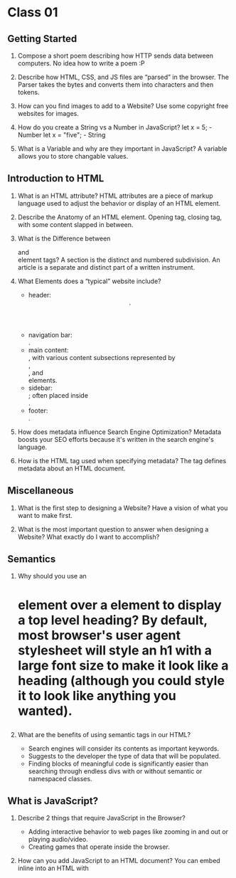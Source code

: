 # Class 01

## Getting Started

1. Compose a short poem describing how HTTP sends data between computers.
   No idea how to write a poem :P

2. Describe how HTML, CSS, and JS files are “parsed” in the browser.
   The Parser takes the bytes and converts them into characters and then tokens.

3. How can you find images to add to a Website?
   Use some copyright free websites for images.

4. How do you create a String vs a Number in JavaScript?
   let x = 5; - Number
   let x = "five"; - String

5. What is a Variable and why are they important in JavaScript?
   A variable allows you to store changable values.

## Introduction to HTML

1. What is an HTML attribute?
   HTML attributes are a piece of markup language used to adjust the behavior or display of an HTML element.

2. Describe the Anatomy of an HTML element.
   Opening tag, closing tag, with some content slapped in between.

3. What is the Difference between <article> and <section> element tags?
   A section is the distinct and numbered subdivision. An article is a separate and distinct part of a written instrument.

4. What Elements does a “typical” website include?

   - header: <header>.
   - navigation bar: <nav>.
   - main content: <main>, with various content subsections represented by <article>, <section>, and <div> elements.
   - sidebar: <aside>; often placed inside <main>.
   - footer: <footer>.

5. How does metadata influence Search Engine Optimization?
   Metadata boosts your SEO efforts because it's written in the search engine's language.

6. How is the <meta> HTML tag used when specifying metadata?
   The <meta> tag defines metadata about an HTML document.

## Miscellaneous

1. What is the first step to designing a Website?
   Have a vision of what you want to make first.

2. What is the most important question to answer when designing a Website?
   What exactly do I want to accomplish?

## Semantics

1. Why should you use an <h1> element over a <span> element to display a top level heading?
   By default, most browser's user agent stylesheet will style an h1 with a large font size to make it look like a heading (although you could style it to look like anything you wanted).

2. What are the benefits of using semantic tags in our HTML?
   - Search engines will consider its contents as important keywords.
   - Suggests to the developer the type of data that will be populated.
   - Finding blocks of meaningful code is significantly easier than searching through endless divs with or without semantic or namespaced classes.

## What is JavaScript?

1. Describe 2 things that require JavaScript in the Browser?

   - Adding interactive behavior to web pages like zooming in and out or playing audio/video.
   - Creating games that operate inside the browser.

2. How can you add JavaScript to an HTML document?
   You can embed inline into an HTML with <script>.

## Things I want to know more about!

- Javascript
- HTML
- CSS
